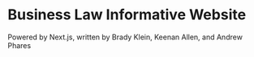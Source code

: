# Business Law Informative Website

Powered by Next.js, written by Brady Klein, Keenan Allen, and Andrew Phares